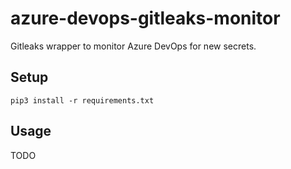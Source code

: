 # azure-devops-gitleaks-monitor

Gitleaks wrapper to monitor Azure DevOps for new secrets.

## Setup
```
pip3 install -r requirements.txt
```

## Usage
TODO
